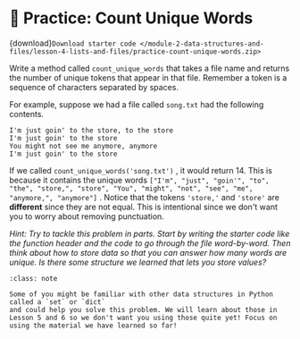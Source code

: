 # 🚧 Practice: Count Unique Words

{download}`Download starter code </module-2-data-structures-and-files/lesson-4-lists-and-files/practice-count-unique-words.zip>`

Write a method called `count_unique_words` that takes a file name and returns the number of unique tokens that appear in that file.  Remember a token is a sequence of characters separated by spaces.  

For example, suppose we had a file called `song.txt` had the following contents.  

```text
I'm just goin' to the store, to the store
I'm just goin' to the store
You might not see me anymore, anymore
I'm just goin' to the store
```

If we called `count_unique_words('song.txt')` , it would return 14. This is because it contains the unique words `["I'm", "just", "goin'", "to", "the", "store,", "store", "You", "might", "not", "see", "me", "anymore,", "anymore"]` . Notice that the tokens `'store,'` and `'store'` are **different** since they are not equal. This is intentional since we don't want you to worry about removing punctuation.  

*Hint: Try to tackle this problem in parts. Start by writing the starter code like the function header and the code to go through the file word-by-word. Then think about how to store data so that you can answer how many words are unique. Is there some structure we learned that lets you store values?*   


```{admonition} Note
:class: note

Some of you might be familiar with other data structures in Python called a `set` or `dict`
and could help you solve this problem. We will learn about those in Lesson 5 and 6 so we don't want you using those quite yet! Focus on using the material we have learned so far!

```

